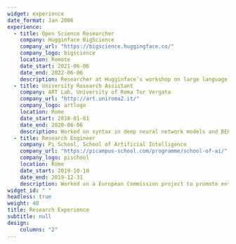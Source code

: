 ```yaml
---
widget: experience
date_format: Jan 2006
experience:
  - title: Open Science Researcher
    company: Hugginface BigScience
    company_url: "https://bigscience.huggingface.co/"
    company_logo: bigscience
    location: Remote
    date_start: 2021-06-06
    date_end: 2022-06-06
    description: Researcher at Hugginface’s workshop on large language models. Worked in the prompt-engineering working group on zero-shot generalization. Two publications.
  - title: University Research Assistant
    company: ART Lab, University of Roma Tor Vergata 
    company_url: "http://art.uniroma2.it/"
    company_logo: artlogo
    location: Rome
    date_start: 2018-01-01
    date_end: 2020-06-06
    description: Worked on syntax in deep neural network models and BERT-based NLP models.
  - title: Research Engineer
    company: Pi School, School of Artificial Intelligence 
    company_url: "https://picampus-school.com/programme/school-of-ai/"
    company_logo: pischool
    location: Rome
    date_start: 2019-10-10
    date_end: 2019-12-31
    description: Worked on a European Commission project to promote entrepreneurship and tech transfer in the R&D area (“Started Project”)  via NLP-based tools.
widget_id: " "
headless: true
weight: 40
title: Research Experience
subtitle: null
design:
    columns: "2"
---
```


